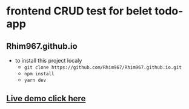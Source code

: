 # frontend CRUD test for belet todo-app

## Rhim967.github.io

- to install this project localy
  - `git clone https://github.com/Rhim967/Rhim967.github.io.git`
  - `npm install`
  - `yarn dev `

## [Live demo click here](https://rhim967.github.io/)
